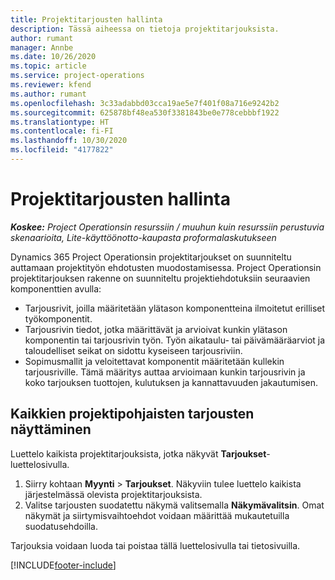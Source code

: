 ```yaml
---
title: Projektitarjousten hallinta
description: Tässä aiheessa on tietoja projektitarjouksista.
author: rumant
manager: Annbe
ms.date: 10/26/2020
ms.topic: article
ms.service: project-operations
ms.reviewer: kfend
ms.author: rumant
ms.openlocfilehash: 3c33adabbd03cca19ae5e7f401f08a716e9242b2
ms.sourcegitcommit: 625878bf48ea530f3381843be0e778cebbbf1922
ms.translationtype: HT
ms.contentlocale: fi-FI
ms.lasthandoff: 10/30/2020
ms.locfileid: "4177822"
---
```

# <a name="manage-project-quotes"></a>Projektitarjousten hallinta

_**Koskee:** Project Operationsin resurssiin / muuhun kuin resurssiin perustuvia skenaarioita, Lite-käyttöönotto-kaupasta proformalaskutukseen_

Dynamics 365 Project Operationsin projektitarjoukset on suunniteltu auttamaan projektityön ehdotusten muodostamisessa. Project Operationsin projektitarjouksen rakenne on suunniteltu projektiehdotuksiin seuraavien komponenttien avulla:

  - Tarjousrivit, joilla määritetään ylätason komponentteina ilmoitetut erilliset työkomponentit.
  - Tarjousrivin tiedot, jotka määrittävät ja arvioivat kunkin ylätason komponentin tai tarjousrivin työn. Työn aikataulu- tai päivämääräarviot ja taloudelliset seikat on sidottu kyseiseen tarjousriviin.
  - Sopimusmallit ja veloitettavat komponentit määritetään kullekin tarjousriville. Tämä määritys auttaa arvioimaan kunkin tarjousrivin ja koko tarjouksen tuottojen, kulutuksen ja kannattavuuden jakautumisen.

## <a name="view-all-project-based-quotes"></a>Kaikkien projektipohjaisten tarjousten näyttäminen

Luettelo kaikista projektitarjouksista, jotka näkyvät **Tarjoukset**-luettelosivulla. 

1. Siirry kohtaan **Myynti** > **Tarjoukset**. Näkyviin tulee luettelo kaikista järjestelmässä olevista projektitarjouksista. 
2. Valitse tarjousten suodatettu näkymä valitsemalla **Näkymävalitsin**. Omat näkymät ja siirtymisvaihtoehdot voidaan määrittää mukautetuilla suodatusehdoilla.

Tarjouksia voidaan luoda tai poistaa tällä luettelosivulla tai tietosivuilla.


[!INCLUDE[footer-include](../../includes/footer-banner.md)]